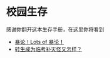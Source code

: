 # 校园生存

感谢你翻开这本生存手册，在这里你将看到

* [暴论！Lots of 暴论！](https://github.com/wandleshen/XuejunSurviveManual/blob/main/GuideBook/PointOfView/README.md)
* [转生成为临考补天怪又怎样？](https://github.com/wandleshen/XuejunSurviveManual/blob/main/GuideBook/RepairTheSky/README.md)
